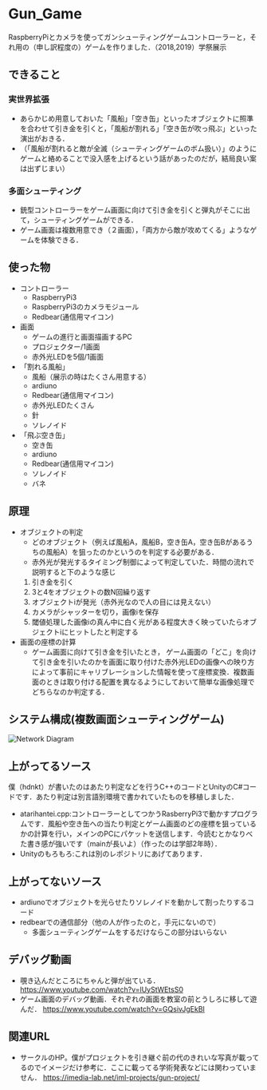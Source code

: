 # Gun_Game
RaspberryPiとカメラを使ってガンシューティングゲームコントローラーと，それ用の（申し訳程度の）ゲームを作りました．（2018,2019）学祭展示

## できること
### 実世界拡張
- あらかじめ用意しておいた「風船」「空き缶」といったオブジェクトに照準を合わせて引き金を引くと，「風船が割れる」「空き缶が吹っ飛ぶ」といった演出がおきる．
- （「風船が割れると敵が全滅（シューティングゲームのボム扱い）」のようにゲームと絡めることで没入感を上げるという話があったのだが，結局良い案は出ずじまい）
### 多面シューティング 
- 銃型コントローラーをゲーム画面に向けて引き金を引くと弾丸がそこに出て，シューティングゲームができる．
- ゲーム画面は複数用意でき（２画面），「両方から敵が攻めてくる」ようなゲームを体験できる．

## 使った物
- コントローラー
  - RaspberryPi3
  - RaspberryPi3のカメラモジュール
  - Redbear(通信用マイコン)
- 画面
  - ゲームの進行と画面描画するPC 
  - プロジェクター/1画面
  - 赤外光LEDを5個/1画面
- 「割れる風船」
  - 風船（展示の時はたくさん用意する）
  - ardiuno
  - Redbear(通信用マイコン)
  - 赤外光LEDたくさん
  - 針
  - ソレノイド
- 「飛ぶ空き缶」
  - 空き缶
  - ardiuno
  - Redbear(通信用マイコン)
  - ソレノイド
  - バネ

## 原理
- オブジェクトの判定
  - どのオブジェクト（例えば風船A，風船B，空き缶A，空き缶Bがあるうちの風船A）を狙ったのかというのを判定する必要がある．
  - 赤外光が発光するタイミング制御によって判定していた．時間の流れで説明すると下のような感じ
   1. 引き金を引く
   2. 3と4をオブジェクトの数N回繰り返す
   3. オブジェクトiが発光（赤外光なので人の目には見えない）
   4. カメラがシャッターを切り，画像iを保存
   5. 閾値処理した画像iの真ん中に白く光がある程度大きく映っていたらオブジェクトiにヒットしたと判定する
- 画面の座標の計算
  - ゲーム画面に向けて引き金を引いたとき， ゲーム画面の「どこ」を向けて引き金を引いたのかを画面に取り付けた赤外光LEDの画像への映り方によって事前にキャリブレーションした情報を使って座標変換．複数画面のときは取り付ける配置を異なるようにしておいて簡単な画像処理でどちらなのか判定する．

## システム構成(複数画面シューティングゲーム)
![Network Diagram](https://user-images.githubusercontent.com/69378772/119869204-eb440f00-bf5a-11eb-91d7-207d23608ff6.png)


## 上がってるソース
僕（hdnkt）が書いたのはあたり判定などを行うC++のコードとUnityのC#コードです．あたり判定は別言語別環境で書かれていたものを移植しました．
- atarihantei.cpp:コントローラーとしてつかうRasberryPi3で動かすプログラムです．風船や空き缶への当たり判定とゲーム画面のどの座標を狙っているかの計算を行い，メインのPCにパケットを送信します．今読むとかなりべた書き感が強いです（mainが長いよ）（作ったのは学部2年時）．
- Unityのもろもろ:これは別のレポジトリにあげてあります．

## 上がってないソース
- ardiunoでオブジェクトを光らせたりソレノイドを動かして割ったりするコード
- redbearでの通信部分（他の人が作ったのと，手元にないので）
  - 多面シューティングゲームをするだけならこの部分はいらない 

## デバッグ動画
- 覗き込んだところにちゃんと弾が出ている．
https://www.youtube.com/watch?v=lUyStWEtsS0
- ゲーム画面のデバッグ動画．それぞれの画面を教室の前とうしろに移して遊んだ．
https://www.youtube.com/watch?v=GQsivJgEkBI
## 関連URL
- サークルのHP。僕がプロジェクトを引き継ぐ前の代のきれいな写真が載ってるのでイメージだけ参考に．ここに載ってる学術発表などには関わっていません．
https://imedia-lab.net/iml-projects/gun-project/
